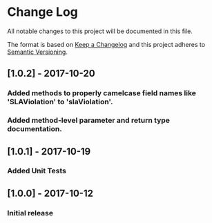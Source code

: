 # Change Log
All notable changes to this project will be documented in this file.

The format is based on [Keep a Changelog](http://keepachangelog.com/en/1.0.0/)
and this project adheres to [Semantic Versioning](http://semver.org/spec/v2.0.0.html).

## [1.0.2] - 2017-10-20
### Added methods to properly camelcase field names like 'SLAViolation' to 'slaViolation'.
### Added method-level parameter and return type documentation.

## [1.0.1] - 2017-10-19
### Added Unit Tests

## [1.0.0] - 2017-10-12
### Initial release

